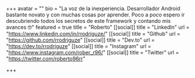 +++
avatar = ""
bio = "La voz de la inexperiencia. Desarrollador Android bastante novato y con muchas cosas por aprender. Poco a poco espero ir descubriendo todos los secretos de este framework y contando mis avances 🤓"
featured = true
title = "Roberto"
[[social]]
title = "LinkedIn"
url = "https://www.linkedin.com/in/rrodriguze/"
[[social]]
title = "Github"
url = "https://github.com/rrodriguze"
[[social]]
title = "Dev.to"
url = "https://dev.to/rrodriguze"
[[social]]
title = "Instagram"
url = "https://www.instagram.com/rober_r96/"
[[social]]
title = "Twitter"
url = "https://twitter.com/roberto96rr"

+++
